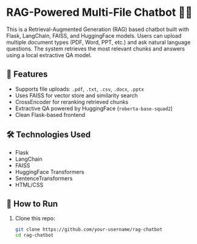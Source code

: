 # RAG-Powered Multi-File Chatbot 🧠💬

This is a Retrieval-Augmented Generation (RAG) based chatbot built with Flask, LangChain, FAISS, and HuggingFace models. Users can upload multiple document types (PDF, Word, PPT, etc.) and ask natural language questions. The system retrieves the most relevant chunks and answers using a local extractive QA model.

## 🚀 Features
- Supports file uploads: `.pdf`, `.txt`, `.csv`, `.docx`, `.pptx`
- Uses FAISS for vector store and similarity search
- CrossEncoder for reranking retrieved chunks
- Extractive QA powered by HuggingFace (`roberta-base-squad2`)
- Clean Flask-based frontend

## 🛠️ Technologies Used
- Flask
- LangChain
- FAISS
- HuggingFace Transformers
- SentenceTransformers
- HTML/CSS

## 🏁 How to Run

1. Clone this repo:
   ```bash
   git clone https://github.com/your-username/rag-chatbot
   cd rag-chatbot
